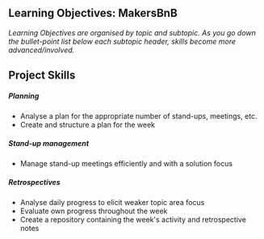 ## Learning Objectives: MakersBnB

*Learning Objectives are organised by topic and subtopic. As you go down the bullet-point list below each subtopic header, skills become more advanced/involved.*

## Project Skills

##### Planning
- Analyse a plan for the appropriate number of stand-ups, meetings, etc.
- Create and structure a plan for the week

##### Stand-up management
- Manage stand-up meetings efficiently and with a solution focus

##### Retrospectives
- Analyse daily progress to elicit weaker topic area focus
- Evaluate own progress throughout the week
- Create a repository containing the week's activity and retrospective notes



